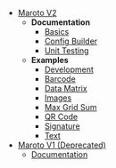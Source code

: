 * [Maroto V2](README.md?id=home)
  * **Documentation**
    * [Basics](v2/basics.md?id=generating-pdf)
    * [Config Builder](v2/configbuilder.md?id=config-builder)
    * [Unit Testing](v2/tests.md?id=unit-testing)
  * **Examples**
    * [Development](v2/examples/dev.md?id=development)
    * [Barcode](v2/examples/barcode.md?id=barcode)
    * [Data Matrix](v2/examples/datamatrix.md?id=data-matrix)
    * [Images](v2/examples/image.md?id=image)
    * [Max Grid Sum](v2/examples/maxgridsum.md?id=max-grid-sum)
    * [QR Code](v2/examples/qrcode.md?id=qrcode)
    * [Signature](v2/examples/signature.md?id=signature)
    * [Text](v2/examples/text.md?id=text)
* [Maroto V1 (Deprecated)](v1/README.md?id=deprecated)
  * [Documentation](v1/documentation.md?id=documentation)
